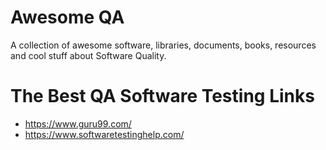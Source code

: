 # Awesome QA

A collection of awesome software, libraries, documents, books, resources and cool stuff about Software Quality.


# The Best QA Software Testing Links
-  https://www.guru99.com/  
-  https://www.softwaretestinghelp.com/    

